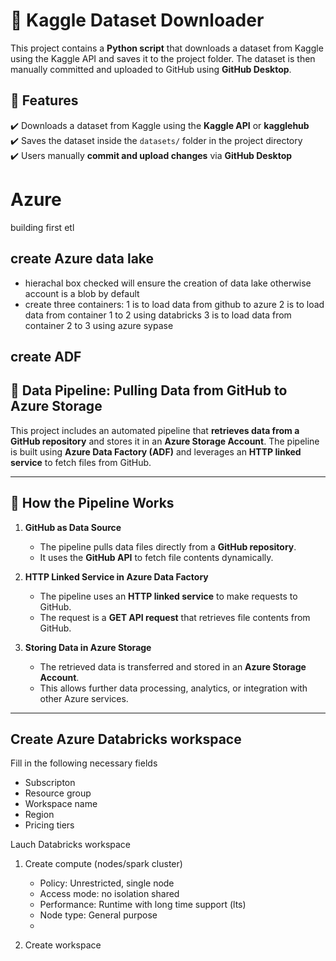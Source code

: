 
# 📂 Kaggle Dataset Downloader

This project contains a **Python script** that downloads a dataset from Kaggle using the Kaggle API and saves it to the project folder. The dataset is then manually committed and uploaded to GitHub using **GitHub Desktop**.

## 🚀 Features
✔️ Downloads a dataset from Kaggle using the **Kaggle API** or **kagglehub**  
✔️ Saves the dataset inside the `datasets/` folder in the project directory  
✔️ Users manually **commit and upload changes** via **GitHub Desktop**  
# Azure
building first etl
## create Azure data lake
* hierachal box checked will ensure the creation of data lake otherwise account is a blob by default
* create three containers:
  1 is to load data from github to azure
  2 is to load data from container 1 to 2 using databricks
  3 is to load data from container 2 to 3 using azure sypase
  
## create ADF
## 🚀 Data Pipeline: Pulling Data from GitHub to Azure Storage

This project includes an automated pipeline that **retrieves data from a GitHub repository** and stores it in an **Azure Storage Account**. The pipeline is built using **Azure Data Factory (ADF)** and leverages an **HTTP linked service** to fetch files from GitHub.

---

## 📌 How the Pipeline Works
1. **GitHub as Data Source**  
   - The pipeline pulls data files directly from a **GitHub repository**.
   - It uses the **GitHub API** to fetch file contents dynamically.

2. **HTTP Linked Service in Azure Data Factory**  
   - The pipeline uses an **HTTP linked service** to make requests to GitHub.
   - The request is a **GET API request** that retrieves file contents from GitHub.

3. **Storing Data in Azure Storage**  
   - The retrieved data is transferred and stored in an **Azure Storage Account**.
   - This allows further data processing, analytics, or integration with other Azure services.

---

## Create Azure Databricks workspace
Fill in the following necessary fields
- Subscripton
- Resource group
- Workspace name
- Region
- Pricing tiers

Lauch Databricks workspace
1. Create compute (nodes/spark cluster)
   - Policy: Unrestricted, single node
   - Access mode: no isolation shared
   - Performance: Runtime with long time support (lts)
   - Node type: General purpose
   - 
     
3. Create workspace

